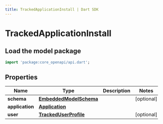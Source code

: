 ```yaml
---
title: TrackedApplicationInstall | Dart SDK
---
```


# TrackedApplicationInstall

## Load the model package
```dart
import 'package:core_openapi/api.dart';
```

## Properties
Name | Type | Description | Notes
------------ | ------------- | ------------- | -------------
**schema** | [**EmbeddedModelSchema**](EmbeddedModelSchema) |  | [optional] 
**application** | [**Application**](Application) |  | 
**user** | [**TrackedUserProfile**](TrackedUserProfile) |  | [optional] 




